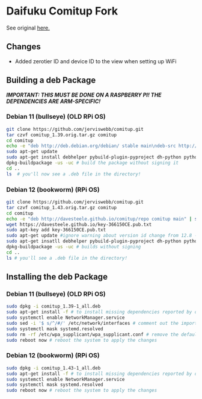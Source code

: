 # Daifuku Comitup Fork

See original [here.](http://github.com/davesteele/comitup)

## Changes

- Added zerotier ID and device ID to the view when setting up WiFi

## Building a deb Package

**_IMPORTANT: THIS MUST BE DONE ON A RASPBERRY PI! THE DEPENDENCIES ARE ARM-SPECIFIC!_**

### Debian 11 (bullseye) (OLD RPi OS)

```bash
git clone https://github.com/jerviswebb/comitup.git
tar czvf comitup_1.39.orig.tar.gz comitup
cd comitup
echo -e "deb http://deb.debian.org/debian/ stable main\ndeb-src http://deb.debian.org/debian/ stable main" | sudo tee -a /etc/apt/sources.list
sudo apt-get update
sudo apt-get install debhelper pybuild-plugin-pyproject dh-python python3-setuptools python3-pytest python3-pytest-runner python3-mock python3-cachetools pandoc python3-flask
dpkg-buildpackage -us -uc # build the package without signing it
cd ..
ls  # you'll now see a .deb file in the directory!
```

### Debian 12 (bookworm) (RPi OS)

```bash
git clone https://github.com/jerviswebb/comitup.git
tar czvf comitup_1.43.orig.tar.gz comitup
cd comitup
echo -e "deb http://davesteele.github.io/comitup/repo comitup main" | sudo tee -a /etc/apt/sources.list
wget https://davesteele.github.io/key-366150CE.pub.txt
sudo apt-key add key-366150CE.pub.txt
sudo apt-get update #ignore warning about version id change from 12.8 -> 12.9
sudo apt-get insatll debhelper pybuild-plugin-pyproject dh-python python3-setuptools python3-pytest python3-pytest-runner python3-mock python3-cachetools pandoc python3-flask python3-networkmanager python3-gi python3-dbus python3-cairo iptables libcairo2
dpkg-buildpackage -us -uc # builds without signing
cd ..
ls # you'll see a .deb file in the directory!
```

## Installing the deb Package

### Debian 11 (bullseye) (OLD RPi OS)

```bash
sudo dpkg -i comitup_1.39-1_all.deb
sudo apt-get install -f # to install missing dependencies reported by dpkg
sudo systemctl enable NetworkManager.service
sudo sed -i '$ s/^/#/' /etc/network/interfaces # comment out the import line in /etc/network/interfaces to allow NetworkManager to manage the interfaces
sudo systemctl mask systemd.resolved
sudo rm -rf /etc/wpa_supplicant/wpa_supplicant.conf # remove the default wpa_supplicant configuration so that NetworkManager can manage the WiFi
sudo reboot now # reboot the system to apply the changes
```

### Debian 12 (bookworm) (RPi OS)

```bash
sudo dpkg -i comitup_1.43-1_all.deb
sudo apt-get install -f # to install missing dependencies reported by dpkg
sudo systemctl enable NetworkManager.service
sudo systemctl mask systemd.resolved
sudo reboot now # reboot the system to apply the changes
```
